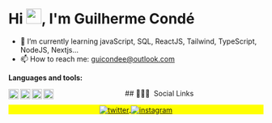  <h1 align="left">Hi <img src="https://raw.githubusercontent.com/kaueMarques/kaueMarques/master/hi.gif" width="30px">, I'm Guilherme Condé</h1>
 

 
 
- 🌱 I’m currently learning  javaScript, SQL, ReactJS, Tailwind, TypeScript, NodeJS, Nextjs...
- 📫 How to reach me: guicondee@outlook.com
 
 
 **Languages and tools:**

<img align="left" height="20" src="https://raw.githubusercontent.com/jakeliny/jakeliny/master/images/javascript.png">
<img align="left" height="20" src="https://raw.githubusercontent.com/jakeliny/jakeliny/master/images/typescript.png">
<img align="left" height="20" src="https://raw.githubusercontent.com/jakeliny/jakeliny/master/images/nodejs.png">
<img align="left" height="20" src="https://raw.githubusercontent.com/jakeliny/jakeliny/master/images/react.png">
 

<!-- ![JavaScript](https://img.shields.io/badge/-JavaScript-05122A?style=flat&logo=javascript)&nbsp;
![HTML](https://img.shields.io/badge/-HTML-05122A?style=flat&logo=HTML5)&nbsp;
![CSS](https://img.shields.io/badge/-CSS-05122A?style=flat&logo=CSS3&logoColor=1572B6)&nbsp;
![Git](https://img.shields.io/badge/-Git-05122A?style=flat&logo=git)&nbsp;
![GitHub](https://img.shields.io/badge/-GitHub-05122A?style=flat&logo=github)&nbsp;
![Visual Studio Code](https://img.shields.io/badge/-Visual%20Studio%20Code-05122A?style=flat&logo=visual-studio-code&logoColor=007ACC)&nbsp; -->



 
<p align="center"> ## 👨🏽‍🦲 &nbsp;Social Links<p/>
<p align="center" style="background:yellow">
  <a href="https://twitter.com/Guicomde" target="_blank">
   <img align="center" src="https://img.shields.io/badge/-GuilhermeCondé-05122A?style=flat&logo=twitter" alt="twitter"/>  
 </a>

 <a href="https://instagram.com/guicomdee" target="_blank">
  <img align="center" src="https://img.shields.io/badge/-GuilhermeCondé-05122A?style=flat&logo=instagram" alt="instagram"/>
 </a>
</p>
